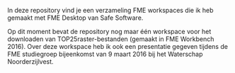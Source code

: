 In deze repository vind je een verzameling FME workspaces die ik heb gemaakt met FME Desktop van Safe Software.

Op dit moment bevat de repository nog maar één workspace voor het downloaden van TOP25raster-bestanden (gemaakt in FME Workbench 2016). Over deze workspace heb ik ook een presentatie gegeven tijdens de FME studiegroep bijeenkomst van 9 maart 2016 bij het Waterschap Noorderzijlvest.